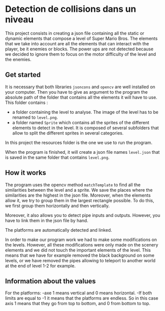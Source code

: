 # Detection de collisions dans un niveau

This project consists in creating a json file containing all the static or dynamic elements that compose a level of Super Mario Bros. The elements that we take into account are all the elements that can interact with the player, be it enemies or blocks. The power ups are not detected because we decided to ignore them to focus on the motor difficulty of the level and the enemies.


## Get started

It is necessary that both libraries `jsoncons` and `opencv` are well installed on your computer. Then you have to give as argument to the program the absolute path of the folder that contains all the elements it will have to use. This folder contains :
- a folder containing the level to analyse. The image of the level has to be renamed to `level.png`.
- a folder named `Sprite` which contains all the sprites of the different elements to detect in the level. It is composed of several subfolders that allow to split the different sprites in several categories.

In this project the resources folder is the one we use to run the program.

When the program is finished, it will create a json file names `level.json` that is saved in the same folder that contains `level.png`.

## How it works

The program uses the opencv method `matchTemplate` to find all the similarities between the level and a sprite. We save the places where the similarities are the highest in the json file. Moreover, when the elements allow it, we try to group them in the largest rectangle possible. To do this, we first group them horizontally and then vertically.

Moreover, it also allows you to detect pipe inputs and outputs. However, you have to link them in the json file by hand.

The platforms are automatically detected and linked.

In order to make our program work we had to make some modifications on the levels. However, all these modifications were only made on the scenery elements and we did not touch the important elements of the level. This means that we have for example removed the black background on some levels, or we have removed the pipes allowing to teleport to another world at the end of level 1-2 for example.

## Information about the values

For the platforms:
-axe 1 means vertical and 0 means horizontal.
-If both limits are equal to -1 it means that the platforms are endless. So in this case axis 1 means that they go from top to bottom, and 0 from bottom to top.